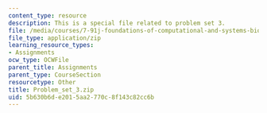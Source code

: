 ```yaml
---
content_type: resource
description: This is a special file related to problem set 3.
file: /media/courses/7-91j-foundations-of-computational-and-systems-biology-spring-2014/5b630b6de2015aa2770c8f143c82cc6b_Problem_set_3.zip
file_type: application/zip
learning_resource_types:
- Assignments
ocw_type: OCWFile
parent_title: Assignments
parent_type: CourseSection
resourcetype: Other
title: Problem_set_3.zip
uid: 5b630b6d-e201-5aa2-770c-8f143c82cc6b
---
```

